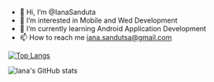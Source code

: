 - 👋 Hi, I’m @IanaSanduta
- 👀 I’m interested in Mobile and Wed Development
- 🌱 I’m currently learning Android Application Development
- 📫 How to reach me iana.sandutsa@gmail.com

[![Top Langs](https://github-readme-stats.vercel.app/api/top-langs/?username=IanaSanduta&layout=compact)](https://github.com/IanaSanduta/github-readme-stats)




![Iana's GitHub stats](https://github-readme-stats.vercel.app/api?username=IanaSanduta&show_icons=true&bg_color=DEG,D76B4D,885492&title_color=FFFFFF&text_color=FFFFFF&icon_color=F1D2F9)
